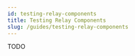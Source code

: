 ```yaml
---
id: testing-relay-components
title: Testing Relay Components
slug: /guides/testing-relay-components
---
```

TODO
